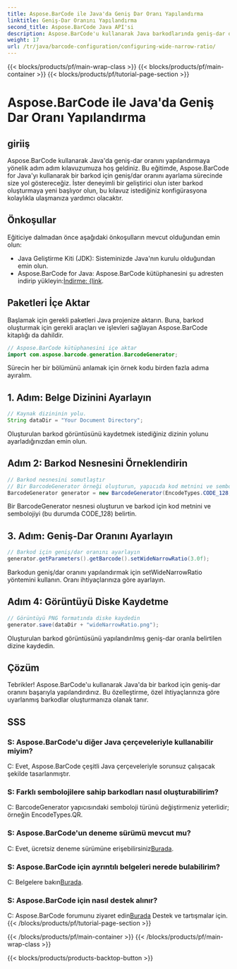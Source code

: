 ```yaml
---
title: Aspose.BarCode ile Java'da Geniş Dar Oranı Yapılandırma
linktitle: Geniş-Dar Oranını Yapılandırma
second_title: Aspose.BarCode Java API'si
description: Aspose.BarCode'u kullanarak Java barkodlarında geniş-dar oranı nasıl yapılandıracağınızı öğrenin. Sorunsuz özelleştirme için adım adım kılavuzumuzu izleyin.
weight: 17
url: /tr/java/barcode-configuration/configuring-wide-narrow-ratio/
---
```


{{< blocks/products/pf/main-wrap-class >}}
{{< blocks/products/pf/main-container >}}
{{< blocks/products/pf/tutorial-page-section >}}

# Aspose.BarCode ile Java'da Geniş Dar Oranı Yapılandırma


## giriiş

Aspose.BarCode kullanarak Java'da geniş-dar oranını yapılandırmaya yönelik adım adım kılavuzumuza hoş geldiniz. Bu eğitimde, Aspose.BarCode for Java'yı kullanarak bir barkod için geniş/dar oranını ayarlama sürecinde size yol göstereceğiz. İster deneyimli bir geliştirici olun ister barkod oluşturmaya yeni başlıyor olun, bu kılavuz istediğiniz konfigürasyona kolaylıkla ulaşmanıza yardımcı olacaktır.

## Önkoşullar

Eğiticiye dalmadan önce aşağıdaki önkoşulların mevcut olduğundan emin olun:

- Java Geliştirme Kiti (JDK): Sisteminizde Java'nın kurulu olduğundan emin olun.
-  Aspose.BarCode for Java: Aspose.BarCode kütüphanesini şu adresten indirip yükleyin:[İndirme: {link](https://releases.aspose.com/barcode/java/).

## Paketleri İçe Aktar

Başlamak için gerekli paketleri Java projenize aktarın. Buna, barkod oluşturmak için gerekli araçları ve işlevleri sağlayan Aspose.BarCode kitaplığı da dahildir.

```java
// Aspose.BarCode kütüphanesini içe aktar
import com.aspose.barcode.generation.BarcodeGenerator;
```

Sürecin her bir bölümünü anlamak için örnek kodu birden fazla adıma ayıralım.

## 1. Adım: Belge Dizinini Ayarlayın

```java
// Kaynak dizininin yolu.
String dataDir = "Your Document Directory";
```

Oluşturulan barkod görüntüsünü kaydetmek istediğiniz dizinin yolunu ayarladığınızdan emin olun.

## Adım 2: Barkod Nesnesini Örneklendirin

```java
// Barkod nesnesini somutlaştır
// Bir BarcodeGenerator örneği oluşturun, yapıcıda kod metnini ve sembolojiyi belirtin
BarcodeGenerator generator = new BarcodeGenerator(EncodeTypes.CODE_128, "12345678");
```

Bir BarcodeGenerator nesnesi oluşturun ve barkod için kod metnini ve sembolojiyi (bu durumda CODE_128) belirtin.

## 3. Adım: Geniş-Dar Oranını Ayarlayın

```java
// Barkod için geniş/dar oranını ayarlayın
generator.getParameters().getBarcode().setWideNarrowRatio(3.0f);
```

Barkodun geniş/dar oranını yapılandırmak için setWideNarrowRatio yöntemini kullanın. Oranı ihtiyaçlarınıza göre ayarlayın.

## Adım 4: Görüntüyü Diske Kaydetme

```java
// Görüntüyü PNG formatında diske kaydedin
generator.save(dataDir + "wideNarrowRatio.png");
```

Oluşturulan barkod görüntüsünü yapılandırılmış geniş-dar oranla belirtilen dizine kaydedin.

## Çözüm

Tebrikler! Aspose.BarCode'u kullanarak Java'da bir barkod için geniş-dar oranını başarıyla yapılandırdınız. Bu özelleştirme, özel ihtiyaçlarınıza göre uyarlanmış barkodlar oluşturmanıza olanak tanır.

## SSS

### S: Aspose.BarCode'u diğer Java çerçeveleriyle kullanabilir miyim?
C: Evet, Aspose.BarCode çeşitli Java çerçeveleriyle sorunsuz çalışacak şekilde tasarlanmıştır.

### S: Farklı sembolojilere sahip barkodları nasıl oluşturabilirim?
C: BarcodeGenerator yapıcısındaki semboloji türünü değiştirmeniz yeterlidir; örneğin EncodeTypes.QR.

### S: Aspose.BarCode'un deneme sürümü mevcut mu?
 C: Evet, ücretsiz deneme sürümüne erişebilirsiniz[Burada](https://releases.aspose.com/).

### S: Aspose.BarCode için ayrıntılı belgeleri nerede bulabilirim?
 C: Belgelere bakın[Burada](https://reference.aspose.com/barcode/java/).

### S: Aspose.BarCode için nasıl destek alınır?
 C: Aspose.BarCode forumunu ziyaret edin[Burada](https://forum.aspose.com/c/barcode/13) Destek ve tartışmalar için.
{{< /blocks/products/pf/tutorial-page-section >}}

{{< /blocks/products/pf/main-container >}}
{{< /blocks/products/pf/main-wrap-class >}}

{{< blocks/products/products-backtop-button >}}
